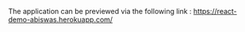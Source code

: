 The application can be previewed via the following link : https://react-demo-abiswas.herokuapp.com/
